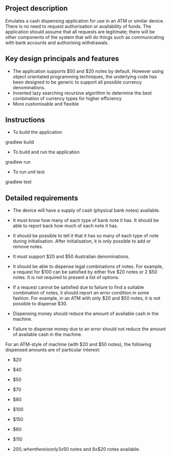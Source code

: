 ## Project description

Emulates a cash dispensing application for use in an ATM or similar device.  There is no need to request authorisation or availability of funds. The application should assume that all requests are legitimate; there will be other components of the system that will do things such as communicating with bank accounts and authorising withdrawals.

## Key design principals and features
* The application supports $50 and $20 notes by default. However using object orientated programming techniques, the underlying code has been designed to be generic to support all possible currency denominations.
* Invented lazy searching recursive algorithm to determine the best combination of currency types for higher efficiency
* More customisable and flexible

## Instructions

* To build the application

gradlew build
* To build and run the application

gradlew run
* To run unit test

gradlew test

## Detailed requirements

* The device will have a supply of cash (physical bank notes) available. 

* It must know how many of each type of bank note it has. It should be able to report back how much of each note it has. 

* It should be possible to tell it that it has so many of each type of note during initialisation. After initialisation, it is only possible to add or remove notes. 

* It must support $20 and $50 Australian denominations. 

* It should be able to dispense legal combinations of notes. For example, a request for $100 can be satisfied by either five $20 notes or 2 $50 notes. It is not required to present a list of options. 

* If a request cannot be satisfied due to failure to find a suitable combination of notes, it should report an error condition in some fashion. For example, in an ATM with only $20 and $50 notes, it is not possible to dispense $30. 

* Dispensing money should reduce the amount of available cash in the machine. 

* Failure to dispense money due to an error should not reduce the amount of available cash in the machine. 

For an ATM-style of machine (with $20 and $50 notes), the following dispensed amounts are of particular interest: 

* $20 

* $40 

* $50 

* $70

* $80 

* $100 

* $150 

* $60 

* $110 

* $200, when there is only 3x$50 notes and 8x$20 notes available.

